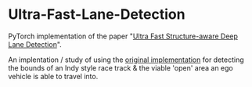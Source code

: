 # Ultra-Fast-Lane-Detection
PyTorch implementation of the paper "[Ultra Fast Structure-aware Deep Lane Detection](https://arxiv.org/abs/2004.11757)".

An implentation / study of using the [original implementation](https://github.com/cfzd/Ultra-Fast-Lane-Detection) for detecting the bounds of an Indy style race track & the viable 'open' area an ego vehicle is able to travel into.


